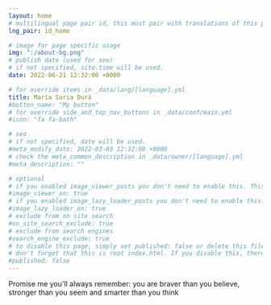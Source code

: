 ```yaml
---
layout: home
# multilingual page pair id, this must pair with translations of this page. (This name must be unique)
lng_pair: id_home

# image for page specific usage
img: ":/about-bg.png"
# publish date (used for seo)
# if not specified, site.time will be used.
date: 2022-06-21 12:32:00 +0000

# for override items in _data/lang/[language].yml
title: María Soria Durá
#button_name: "My button"
# for override side_and_top_nav_buttons in _data/conf/main.yml
#icon: "fa fa-bath"

# seo
# if not specified, date will be used.
#meta_modify_date: 2022-03-03 12:32:00 +0000
# check the meta_common_description in _data/owner/[language].yml
#meta_description: ""

# optional
# if you enabled image_viewer_posts you don't need to enable this. This is only if image_viewer_posts = false
#image_viewer_on: true
# if you enabled image_lazy_loader_posts you don't need to enable this. This is only if image_lazy_loader_posts = false
#image_lazy_loader_on: true
# exclude from on site search
#on_site_search_exclude: true
# exclude from search engines
#search_engine_exclude: true
# to disable this page, simply set published: false or delete this file
# don't forget that this is root index.html. If you disable this, there will be no index.html page to open
#published: false
---
```


Promise me you'll always remember: you are braver than you believe, stronger than you seem and smarter than you think
